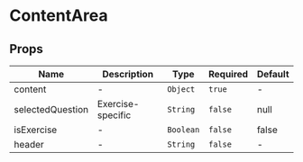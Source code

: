 # ContentArea

## Props

<!-- @vuese:ContentArea:props:start -->
|Name|Description|Type|Required|Default|
|---|---|---|---|---|
|content|-|`Object`|`true`|-|
|selectedQuestion|Exercise-specific|`String`|`false`|null|
|isExercise|-|`Boolean`|`false`|false|
|header|-|`String`|`false`|-|

<!-- @vuese:ContentArea:props:end -->
